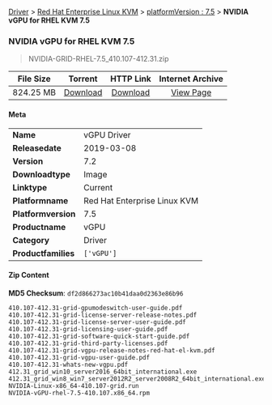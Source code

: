 
[Driver](/README.md)  >  [Red Hat Enterprise Linux KVM](/index/Driver/Red_Hat_Enterprise_Linux_KVM.md)  >  [platformVersion : 7.5](/index/Driver/Red_Hat_Enterprise_Linux_KVM/7.5.md)  >  **NVIDIA vGPU for RHEL KVM 7.5**


###    NVIDIA vGPU for RHEL KVM 7.5

> NVIDIA-GRID-RHEL-7.5_410.107-412.31.zip   


| **File Size** | **Torrent**  | **HTTP Link** | **Internet Archive** |
|:-------------:|:------------:|:-------------:|:--------------------:|
| 824.25 MB |  [Download](https://archive.org/download/nvgpu_NVIDIA-GRID-RHEL-7.5_410.107-412.31.zip_50p08tku/nvgpu_NVIDIA-GRID-RHEL-7.5_410.107-412.31.zip_50p08tku_archive.torrent)       | [Download](https://archive.org/compress/nvgpu_NVIDIA-GRID-RHEL-7.5_410.107-412.31.zip_50p08tku) | [View Page](https://archive.org/details/nvgpu_NVIDIA-GRID-RHEL-7.5_410.107-412.31.zip_50p08tku)       |

#### Meta

<table>
<tr><td><strong>Name</strong></td><td>vGPU Driver</td></tr>
<tr><td><strong>Releasedate</strong></td><td>2019-03-08</td></tr>
<tr><td><strong>Version</strong></td><td>7.2</td></tr>
<tr><td><strong>Downloadtype</strong></td><td>Image</td></tr>
<tr><td><strong>Linktype</strong></td><td>Current</td></tr>
<tr><td><strong>Platformname</strong></td><td>Red Hat Enterprise Linux KVM</td></tr>
<tr><td><strong>Platformversion</strong></td><td>7.5</td></tr>
<tr><td><strong>Productname</strong></td><td>vGPU</td></tr>
<tr><td><strong>Category</strong></td><td>Driver</td></tr>
<tr><td><strong>Productfamilies</strong></td><td><code>['vGPU']</code></td></tr>
</table>

#### Zip Content

**MD5 Checksum**: `df2d866273ac10b41daa0d2363e86b96`

```text
410.107-412.31-grid-gpumodeswitch-user-guide.pdf
410.107-412.31-grid-license-server-release-notes.pdf
410.107-412.31-grid-license-server-user-guide.pdf
410.107-412.31-grid-licensing-user-guide.pdf
410.107-412.31-grid-software-quick-start-guide.pdf
410.107-412.31-grid-third-party-licenses.pdf
410.107-412.31-grid-vgpu-release-notes-red-hat-el-kvm.pdf
410.107-412.31-grid-vgpu-user-guide.pdf
410.107-412.31-whats-new-vgpu.pdf
412.31_grid_win10_server2016_64bit_international.exe
412.31_grid_win8_win7_server2012R2_server2008R2_64bit_international.exe
NVIDIA-Linux-x86_64-410.107-grid.run
NVIDIA-vGPU-rhel-7.5-410.107.x86_64.rpm
```